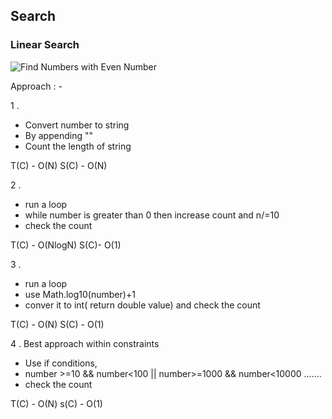 ## Search

### Linear Search

![Find Numbers with Even Number](https://leetcode.com/problems/find-numbers-with-even-number-of-digits/)

Approach : - 

1 .  
- Convert number to string
- By appending ""
- Count the length of string

T(C) - O(N) S(C) - O(N)

2 .
- run a loop 
- while number is greater than 0 then increase count and n/=10
- check the count

T(C) - O(NlogN) S(C)- O(1)

3 . 
- run a loop
- use Math.log10(number)+1
- conver it to int( return double value) and check the count

T(C) - O(N) S(C) - O(1)

4 . Best approach within constraints
- Use if conditions,
- number >=10 && number<100 || number>=1000 && number<10000 .......
- check the count

T(C) - O(N) s(C) - O(1) 

